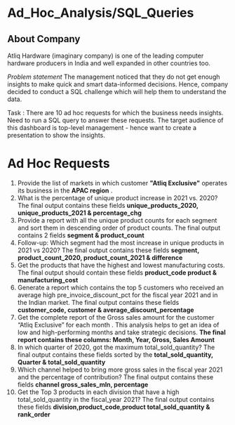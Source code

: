 # Ad_Hoc_Analysis/SQL_Queries
## About Company
Atliq Hardware (imaginary company) is one of the leading computer hardware producers in India and well expanded in other countries too.

*Problem statement*
The management noticed that they do not get enough insights to make quick and smart data-informed decisions. Hence, company decided to conduct a SQL challenge which will help them to understand the data.

Task : There are 10 ad hoc requests for which the business needs insights. Need to run a SQL query to answer these requests. The target audience of this dashboard is top-level management - hence want to create a presentation to show the insights.

# Ad Hoc Requests
1. Provide the list of markets in which customer **"Atliq Exclusive"** operates its business in the **APAC region** .
2. What is the percentage of unique product increase in 2021 vs. 2020? The final output contains these fields **unique_products_2020, unique_products_2021 & percentage_chg**
3. Provide a report with all the unique product counts for each segment and sort them in descending order of product counts. The final output contains 2 fields **segment & product_count**
4. Follow-up: Which segment had the most increase in unique products in 2021 vs 2020? The final output contains these fields **segment, product_count_2020, product_count_2021 & difference**
5. Get the products that have the highest and lowest manufacturing costs. The final output should contain these fields **product_code product & manufacturing_cost**
6. Generate a report which contains the top 5 customers who received an average high pre_invoice_discount_pct for the fiscal year 2021 and in the Indian market. The final output contains these fields **customer_code, customer & average_discount_percentage**
7. Get the complete report of the Gross sales amount for the customer “Atliq Exclusive” for each month . This analysis helps to get an idea of low and high-performing months and take strategic decisions. **The final report contains these columns: Month, Year, Gross, Sales Amount**
8. In which quarter of 2020, got the maximum total_sold_quantity? The final output contains these fields sorted by the **total_sold_quantity, Quarter & total_sold_quantity**
9. Which channel helped to bring more gross sales in the fiscal year 2021 and the percentage of contribution? The final output contains these fields **channel gross_sales_mln, percentage**
10. Get the Top 3 products in each division that have a high total_sold_quantity in the fiscal_year 2021? The final output contains these fields **division,product_code,product total_sold_quantity & rank_order**
